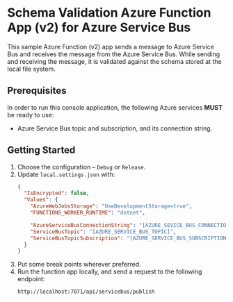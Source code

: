 # Schema Validation Azure Function App (v2) for Azure Service Bus ##

This sample Azure Function (v2) app sends a message to Azure Service Bus and receives the message from the Azure Service Bus. While sending and receiving the message, it is validated against the schema stored at the local file system.


## Prerequisites ##

In order to run this console application, the following Azure services **MUST** be ready to use:

* Azure Service Bus topic and subscription, and its connection string.


## Getting Started ##

1. Choose the configuration &ndash; `Debug` or `Release`.
2. Update `local.settings.json` with:
    ```json
    {
      "IsEncrypted": false,
      "Values": {
        "AzureWebJobsStorage": "UseDevelopmentStorage=true",
        "FUNCTIONS_WORKER_RUNTIME": "dotnet",

        "AzureServiceBusConnectionString": "[AZURE_SEVICE_BUS_CONNECTION_STRING]",
        "ServiceBusTopic": "[AZURE_SERVICE_BUS_TOPIC]",
        "ServiceBusTopicSubscription": "[AZURE_SERVICE_BUS_SUBSCRIPTION]"
      }
    }
    ```
3. Put some break points wherever preferred.
4. Run the function app locally, and send a request to the following endpoint:
    ```bash
    http://localhost:7071/api/servicebus/publish
    ```
